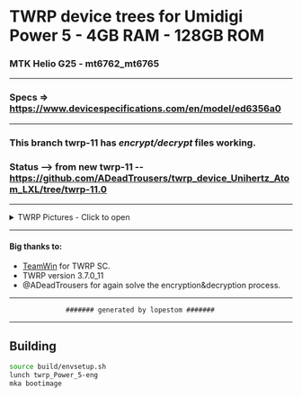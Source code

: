 # TWRP device trees for Umidigi Power 5 - 4GB RAM - 128GB ROM
### MTK Helio G25 - mt6762_mt6765
-----------------
### Specs => https://www.devicespecifications.com/en/model/ed6356a0
-----------------
### This branch twrp-11 has ***encrypt/decrypt*** files working.

### Status --> from new twrp-11 -- https://github.com/ADeadTrousers/twrp_device_Unihertz_Atom_LXL/tree/twrp-11.0
-----------------

<details><summary>TWRP Pictures - Click to open</summary>
<p>

![Menu](https://github.com/lopestom/twrp_device_umidigi_Power_5_4_128/releases/download/Umi_Power_5-4_128/Screenshot_2022-03-15-03-31-20_resized.png) ![FBE Decrypted](https://github.com/lopestom/twrp_device_umidigi_Power_5_4_128/releases/download/Umi_Power_5-4_128/Screenshot_2022-03-15-03-31-24_resized.png) ![Backup](https://github.com/lopestom/twrp_device_umidigi_Power_5_4_128/releases/download/Umi_Power_5-4_128/Screenshot_2022-03-15-03-31-29_resized.png)
</p>
</details>

-----

#### Big thanks to:

- [TeamWin](https://github.com/TeamWin) for TWRP SC.
- TWRP version 3.7.0_11
- @ADeadTrousers for again solve the encryption&decryption process.

-----
                  ####### generated by lopestom #######
-----

## Building
```bash
source build/envsetup.sh
lunch twrp_Power_5-eng
mka bootimage
```

